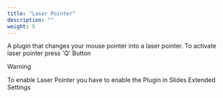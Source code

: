 ```yaml
---
title: "Laser Pointer"
description: ""
weight: 5
---
```


A plugin that changes your mouse pointer into a laser pointer. To activate laser pointer press 'Q' Button

> [!WARNING]
> To enable Laser Pointer you have to enable the Plugin in Slides Extended Settings
